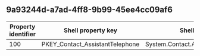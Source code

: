 ## 9a93244d-a7ad-4ff8-9b99-45ee4cc09af6

Property identifier | Shell property key | Shell name | Alias
--- | --- | --- | ---
100 | PKEY_Contact_AssistantTelephone | System.Contact.AssistantTelephone | 

